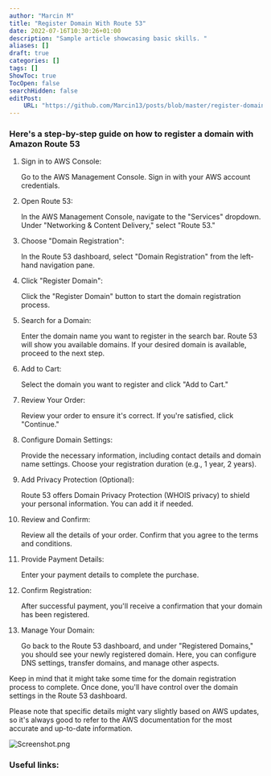 ```yaml
---
author: "Marcin M"
title: "Register Domain With Route 53"
date: 2022-07-16T10:30:26+01:00
description: "Sample article showcasing basic skills. "
aliases: []
draft: true
categories: []
tags: []
ShowToc: true
TocOpen: false
searchHidden: false
editPost:
    URL: "https://github.com/Marcin13/posts/blob/master/register-domain-with-route-53.md"
---
```

 ### Here's a step-by-step guide on how to register a domain with Amazon Route 53

1. Sign in to AWS Console:

    Go to the AWS Management Console.
    Sign in with your AWS account credentials.

2. Open Route 53:

    In the AWS Management Console, navigate to the "Services" dropdown.
    Under "Networking & Content Delivery," select "Route 53."

3. Choose "Domain Registration":

    In the Route 53 dashboard, select "Domain Registration" from the left-hand navigation pane.

4. Click "Register Domain":

    Click the "Register Domain" button to start the domain registration process.

5. Search for a Domain:

    Enter the domain name you want to register in the search bar.
    Route 53 will show you available domains. If your desired domain is available, proceed to the next step.

6. Add to Cart:

    Select the domain you want to register and click "Add to Cart."

7. Review Your Order:

    Review your order to ensure it's correct.
    If you're satisfied, click "Continue."

8. Configure Domain Settings:

    Provide the necessary information, including contact details and domain name settings.
    Choose your registration duration (e.g., 1 year, 2 years).

9. Add Privacy Protection (Optional):

    Route 53 offers Domain Privacy Protection (WHOIS privacy) to shield your personal information. You can add it if needed.

10. Review and Confirm:

    Review all the details of your order.
    Confirm that you agree to the terms and conditions.

11. Provide Payment Details:

    Enter your payment details to complete the purchase.

12. Confirm Registration:

    After successful payment, you'll receive a confirmation that your domain has been registered.

13. Manage Your Domain:

    Go back to the Route 53 dashboard, and under "Registered Domains," you should see your newly registered domain.
    Here, you can configure DNS settings, transfer domains, and manage other aspects.

Keep in mind that it might take some time for the domain registration process to complete. Once done, you'll have control over the domain settings in the Route 53 dashboard.

Please note that specific details might vary slightly based on AWS updates, so it's always good to refer to the AWS documentation for the most accurate and up-to-date information.




![Screenshot.png](http://marcinmitruk.link/img/Register-Domain-With-Route-53/Screenshot1.png)






### Useful links:

